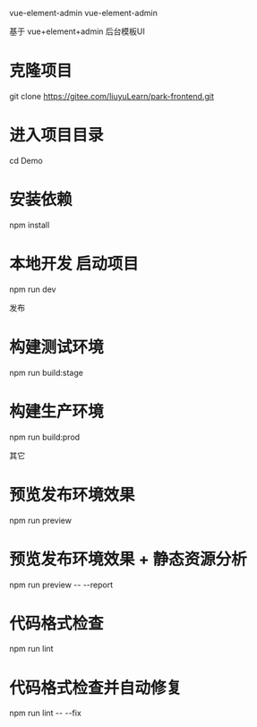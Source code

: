 vue-element-admin
vue-element-admin

基于 vue+element+admin 后台模板UI


# 克隆项目
git clone https://gitee.com/liuyuLearn/park-frontend.git

# 进入项目目录
cd Demo

# 安装依赖
npm install

# 本地开发 启动项目
npm run dev

发布

# 构建测试环境
npm run build:stage

# 构建生产环境
npm run build:prod



其它
# 预览发布环境效果
npm run preview

# 预览发布环境效果 + 静态资源分析
npm run preview -- --report

# 代码格式检查
npm run lint

# 代码格式检查并自动修复
npm run lint -- --fix